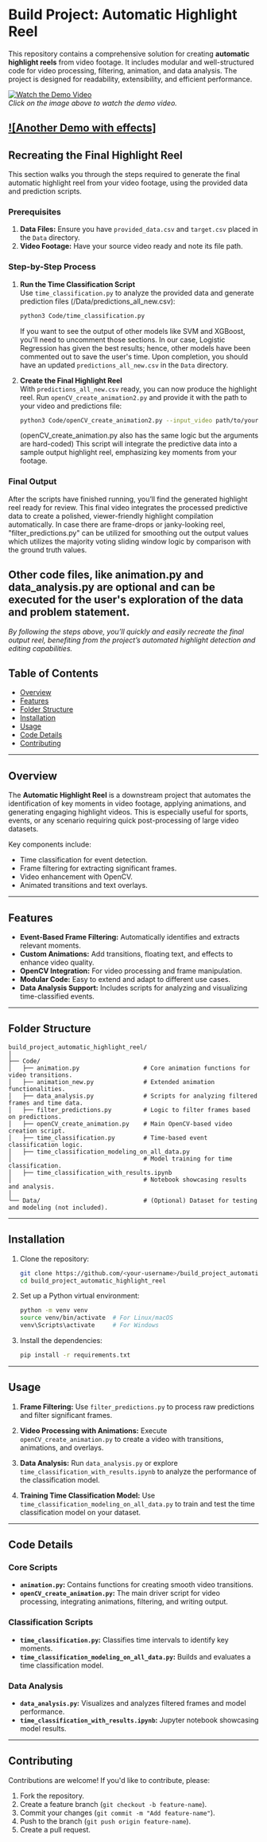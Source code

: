 # **Build Project: Automatic Highlight Reel**

This repository contains a comprehensive solution for creating **automatic highlight reels** from video footage. It includes modular and well-structured code for video processing, filtering, animation, and data analysis. The project is designed for readability, extensibility, and efficient performance.


[![Watch the Demo Video](Screenshot%202024-12-04%20041631.jpg)](https://drive.google.com/file/d/11Wp242goVy7uF3vQu5haH9_fiUbHLrXN/view?usp=sharing)  
*Click on the image above to watch the demo video.*

[![Another Demo with effects]](https://drive.google.com/file/d/11Wp242goVy7uF3vQu5haH9_fiUbHLrXN/view?usp=sharing)  
---
## Recreating the Final Highlight Reel

This section walks you through the steps required to generate the final automatic highlight reel from your video footage, using the provided data and prediction scripts.

### Prerequisites

1. **Data Files:** Ensure you have `provided_data.csv` and `target.csv` placed in the `Data` directory.
2. **Video Footage:** Have your source video ready and note its file path.
   
### Step-by-Step Process

1. **Run the Time Classification Script**  
   Use `time_classification.py` to analyze the provided data and generate prediction files (/Data/predictions_all_new.csv):
   ```bash
   python3 Code/time_classification.py
   ```
   If you want to see the output of other models like SVM and XGBoost, you'll need to uncomment those sections. In our case, Logistic Regression has given the best results; hence, other models have been commented out to save the user's time. 
   Upon completion, you should have an updated `predictions_all_new.csv` in the `Data` directory.

2. **Create the Final Highlight Reel**  
   With `predictions_all_new.csv` ready, you can now produce the highlight reel. Run `openCV_create_animation2.py` and provide it with the path to your video and predictions file:
   ```bash
   python3 Code/openCV_create_animation2.py --input_video path/to/your/video.mp4 --csv_file Data/predictions_all_new.csv --output_video pah_to_save_output_video
   ```
   (openCV_create_animation.py also has the same logic but the arguments are hard-coded)
   This script will integrate the predictive data into a sample output highlight reel, emphasizing key moments from your footage.

### Final Output

After the scripts have finished running, you’ll find the generated highlight reel ready for review. This final video integrates the processed predictive data to create a polished, viewer-friendly highlight compilation automatically.
In case there are frame-drops or janky-looking reel, "filter_predictions.py" can be utilized for smoothing out the output values which utilizes the majority voting sliding window logic by comparison with the ground truth values. 

Other code files, like animation.py and data_analysis.py are optional and can be executed for the user's exploration of the data and problem statement. 
---

*By following the steps above, you’ll quickly and easily recreate the final output reel, benefiting from the project’s automated highlight detection and editing capabilities.*

## **Table of Contents**
- [Overview](#overview)
- [Features](#features)
- [Folder Structure](#folder-structure)
- [Installation](#installation)
- [Usage](#usage)
- [Code Details](#code-details)
- [Contributing](#contributing)

---

## **Overview**
The **Automatic Highlight Reel** is a downstream project that automates the identification of key moments in video footage, applying animations, and generating engaging highlight videos. This is especially useful for sports, events, or any scenario requiring quick post-processing of large video datasets.

Key components include:
- Time classification for event detection.
- Frame filtering for extracting significant frames.
- Video enhancement with OpenCV.
- Animated transitions and text overlays.

---

## **Features**
- **Event-Based Frame Filtering:** Automatically identifies and extracts relevant moments.
- **Custom Animations:** Add transitions, floating text, and effects to enhance video quality.
- **OpenCV Integration:** For video processing and frame manipulation.
- **Modular Code:** Easy to extend and adapt to different use cases.
- **Data Analysis Support:** Includes scripts for analyzing and visualizing time-classified events.

---

## **Folder Structure**

```
build_project_automatic_highlight_reel/
│
├── Code/
│   ├── animation.py                  # Core animation functions for video transitions.
│   ├── animation_new.py              # Extended animation functionalities.
│   ├── data_analysis.py              # Scripts for analyzing filtered frames and time data.
│   ├── filter_predictions.py         # Logic to filter frames based on predictions.
│   ├── openCV_create_animation.py    # Main OpenCV-based video creation script.
│   ├── time_classification.py        # Time-based event classification logic.
│   ├── time_classification_modeling_on_all_data.py
│                                     # Model training for time classification.
│   ├── time_classification_with_results.ipynb
│                                     # Notebook showcasing results and analysis.
│
└── Data/                             # (Optional) Dataset for testing and modeling (not included).
```

---

## **Installation**

1. Clone the repository:
   ```bash
   git clone https://github.com/<your-username>/build_project_automatic_highlight_reel.git
   cd build_project_automatic_highlight_reel
   ```

2. Set up a Python virtual environment:
   ```bash
   python -m venv venv
   source venv/bin/activate  # For Linux/macOS
   venv\Scripts\activate     # For Windows
   ```

3. Install the dependencies:
   ```bash
   pip install -r requirements.txt
   ```

---

## **Usage**

1. **Frame Filtering:**
   Use `filter_predictions.py` to process raw predictions and filter significant frames.

2. **Video Processing with Animations:**
   Execute `openCV_create_animation.py` to create a video with transitions, animations, and overlays.

3. **Data Analysis:**
   Run `data_analysis.py` or explore `time_classification_with_results.ipynb` to analyze the performance of the classification model.

4. **Training Time Classification Model:**
   Use `time_classification_modeling_on_all_data.py` to train and test the time classification model on your dataset.

---

## **Code Details**

### **Core Scripts**
- **`animation.py`:** Contains functions for creating smooth video transitions.
- **`openCV_create_animation.py`:** The main driver script for video processing, integrating animations, filtering, and writing output.

### **Classification Scripts**
- **`time_classification.py`:** Classifies time intervals to identify key moments.
- **`time_classification_modeling_on_all_data.py`:** Builds and evaluates a time classification model.

### **Data Analysis**
- **`data_analysis.py`:** Visualizes and analyzes filtered frames and model performance.
- **`time_classification_with_results.ipynb`:** Jupyter notebook showcasing model results.

---

## **Contributing**

Contributions are welcome! If you'd like to contribute, please:
1. Fork the repository.
2. Create a feature branch (`git checkout -b feature-name`).
3. Commit your changes (`git commit -m "Add feature-name"`).
4. Push to the branch (`git push origin feature-name`).
5. Create a pull request.

